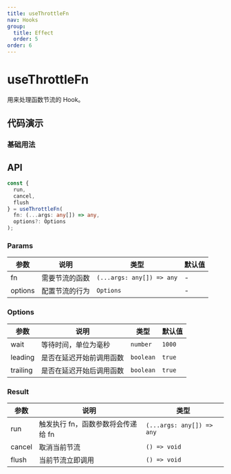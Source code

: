 ```yaml
---
title: useThrottleFn
nav: Hooks
group:
  title: Effect
  order: 5
order: 6
---
```


# useThrottleFn

用来处理函数节流的 Hook。

## 代码演示

### 基础用法

<code src="./demo/demo1.tsx"></code>

## API

```typescript
const {
  run,
  cancel,
  flush
} = useThrottleFn(
  fn: (...args: any[]) => any,
  options?: Options
);
```

### Params

| 参数    | 说明           | 类型                      | 默认值 |
| ------- | -------------- | ------------------------- | ------ |
| fn      | 需要节流的函数 | `(...args: any[]) => any` | -      |
| options | 配置节流的行为 | `Options`                 | -      |

### Options

| 参数     | 说明                     | 类型      | 默认值 |
| -------- | ------------------------ | --------- | ------ |
| wait     | 等待时间，单位为毫秒     | `number`  | `1000` |
| leading  | 是否在延迟开始前调用函数 | `boolean` | `true` |
| trailing | 是否在延迟开始后调用函数 | `boolean` | `true` |

### Result

| 参数   | 说明                               | 类型                      |
| ------ | ---------------------------------- | ------------------------- |
| run    | 触发执行 fn，函数参数将会传递给 fn | `(...args: any[]) => any` |
| cancel | 取消当前节流                       | `() => void`              |
| flush  | 当前节流立即调用                   | `() => void`              |
